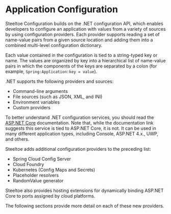 # Application Configuration

Steeltoe Configuration builds on the .NET configuration API, which enables developers to configure an application with values from a variety of sources by using configuration providers. Each provider supports reading a set of name-value pairs from a given source location and adding them into a combined multi-level configuration dictionary.

Each value contained in the configuration is tied to a string-typed key or name. The values are organized by key into a hierarchical list of name-value pairs in which the components of the keys are separated by a colon (for example, `Spring:Application:key = value`).

.NET supports the following providers and sources:

* Command-line arguments
* File sources (such as JSON, XML, and INI)
* Environment variables
* Custom providers

To better understand .NET configuration services, you should read the [ASP.NET Core](https://docs.microsoft.com/aspnet/core/fundamentals/configuration) documentation. Note that, while the documentation link suggests this service is tied to ASP.NET Core, it is not. It can be used in many different application types, including Console, ASP.NET 4.x., UWP, and others.

Steeltoe adds additional configuration providers to the preceding list:

* Spring Cloud Config Server
* Cloud Foundry
* Kubernetes (Config Maps and Secrets)
* Placeholder resolvers
* RandomValue generator

Steeltoe also provides hosting extensions for dynamically binding ASP.NET Core to ports assigned by cloud platforms.

The following sections provide more detail on each of these new providers.
